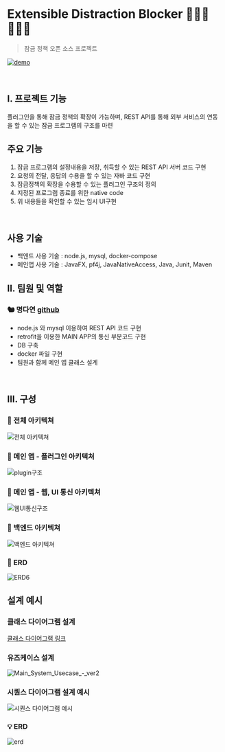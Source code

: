 # Extensible Distraction Blocker 👩🏻‍💻 👨🏻‍💻

> 잠금 정책 오픈 소스 프로젝트

[![demo](https://user-images.githubusercontent.com/29730565/110436589-c5dffb80-80f7-11eb-8d36-83fe0ed47ecf.png)](https://www.youtube.com/watch?v=181bgtHYXlE&list=PLJ4NeUbbGI9qTKbL1QIt09dM3eKHWUZhk&index=22)

<br />

## I. 프로젝트 기능

플러그인을 통해 잠금 정책의 확장이 가능하며, REST API를 통해 외부 서비스의 연동을 할 수 있는 잠금 프로그램의 구조를 마련

## 주요 기능
1. 잠금 프로그램의 설정내용을 저장, 취득할 수 있는 REST API 서버 코드 구현
2. 요청의 전달, 응답의 수용을 할 수 있는 자바 코드 구현
3. 잠금정책의 확장을 수용할 수 있는 플러그인 구조의 정의
4. 지정된 프로그램 종료를 위한 native code
5. 위 내용들을 확인할 수 있는 임시 UI구현

<br />

## 사용 기술

- 백엔드 사용 기술  : node.js, mysql, docker-compose
- 메인앱 사용 기술 : JavaFX, pf4j, JavaNativeAccess, Java, Junit, Maven

## II. 팀원 및 역할

### 🐿 명다연 [github](https://github.com/meme2367)

- node.js 와 mysql 이용하여 REST API 코드 구현
- retrofit을 이용한 MAIN APP의 통신 부분코드 구현
- DB 구축
- docker 파일 구현
- 팀원과 함께 메인 앱 클래스 설계

<br />

## III. 구성

### 🔧 전체 아키텍쳐
![전체 아키텍쳐](https://user-images.githubusercontent.com/29730565/110437341-9da4cc80-80f8-11eb-9f9d-7a87f91b5563.png)

### 🔧 메인 앱 - 플러그인 아키텍처
![plugin구조](https://user-images.githubusercontent.com/29730565/110437362-a4334400-80f8-11eb-80dc-7210379d6332.png)

### 🔧 메인 앱 - 웹, UI 통신 아키텍쳐
![웹UI통신구조](https://user-images.githubusercontent.com/29730565/110437366-a5647100-80f8-11eb-90f8-ac9bbf72e51a.png)

### 🔧 백엔드 아키텍쳐
![백엔드 아키텍쳐](https://user-images.githubusercontent.com/29730565/110437064-4e5e9c00-80f8-11eb-89d5-cb0ecb2bd29c.png)

### 🔧 ERD
![ERD6](https://user-images.githubusercontent.com/29730565/110437049-4a327e80-80f8-11eb-81f6-5d4b2abb53f5.png)

## 설계 예시

### 클래스 다이어그램 설계
[클래스 다이어그램 링크](https://docs.google.com/drawings/d/1cD54iutB7_D7DBgUpF2_8FyvAVPAt79rbtTkn50_9pY/edit?usp=sharing)

### 유즈케이스 설계
![Main_System_Usecase_-_ver2](https://user-images.githubusercontent.com/29730565/110437600-e65c8580-80f8-11eb-9b80-42638a49c16a.png)

### 시퀀스 다이어그램 설계 예시
![시퀀스 다이어그램 예시](https://user-images.githubusercontent.com/29730565/110437589-e492c200-80f8-11eb-8dfe-324201c3b47e.png)





### 💡 ERD

![erd](./image/erd.png)



